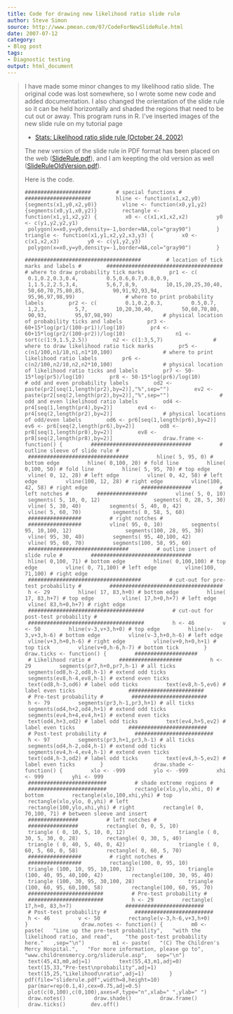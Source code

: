 ```yaml
---
title: Code for drawing new likelihood ratio slide rule
author: Steve Simon
source: http://www.pmean.com/07/CodeForNewSlideRule.html
date: 2007-07-12
category:
- Blog post
tags:
- Diagnostic testing
output: html_document
---
```

> I have made some minor changes to my likelihood ratio slide. The
> original code was lost somewhere, so I wrote some new code and added
> documentation. I also changed the orientation of the slide rule so it
> can be held horizontally and shaded the regions that need to be cut
> out or away. This program runs in R. I\'ve inserted images of the new
> slide rule on my tutorial page
>
> -   [Stats: Likelihood ratio slide rule (October
>     24, 2002)](../sliderule.asp)
>
> The new version of the slide rule in PDF format has been placed on the
> web ([SlideRule.pdf](../SlideRule.pdf)), and I am keepting the old
> version as well
> ([SlideRuleOldVersion.pdf](../SlideRuleOldVersion.pdf)).
>
> Here is the code.
>
> `#####################        # special functions #        #####################        hline <- function(x1,x2,y0) {segments(x1,y0,x2,y0)}        vline <- function(x0,y1,y2) {segments(x0,y1,x0,y2)}        rectangle <- function(x1,y1,x2,y2) {         x0 <- c(x1,x1,x2,x2)         y0 <- c(y1,y2,y2,y1)         polygon(x=x0,y=y0,density=-1,border=NA,col="gray90")        }        triangle <- function(x1,y1,x2,y2,x3,y3) {         x0 <- c(x1,x2,x3)         y0 <- c(y1,y2,y3)         polygon(x=x0,y=y0,density=-1,border=NA,col="gray90")        }`
>
> `#####################################        # location of tick marks and labels #        #####################################                # where to draw probability tick marks        pr1 <- c(         0.1,0.2,0.3,0.4,         0.5,0.6,0.7,0.8,0.9,         1,1.5,2,2.5,3,4,         5,6,7,8,9,         10,15,20,25,30,40,         50,60,70,75,80,85,         90,91,92,93,94,         95,96,97,98,99)                # where to print probability labels        pr2 <- c(         0.1,0.2,0.3,         0.5,0.7,         1,2,3,         5,7,         10,20,30,40,         50,60,70,80,         90,93,         95,97,98,99)                # physical location of probability ticks and labels        pr3 <- 60+15*log(pr1/(100-pr1))/log(10)        pr4 <- 60+15*log(pr2/(100-pr2))/log(10)                n1 <- sort(c(1:9,1.5,2.5))        n2 <- c(1:3,5,7)                # where to draw likelihood ratio tick marks        pr5 <- c(n1/100,n1/10,n1,n1*10,100)                # where to print likelihood ratio labels        pr6 <- c(n2/100,n2/10,n2,n2*10,100)                # physical location of likelihood ratio ticks and labels        pr7 <- 50-15*log(pr5)/log(10)        pr8 <- 50-15*log(pr6)/log(10)                # odd and even probability labels        od2 <- paste(pr2[seq(1,length(pr2),by=2)],"%",sep="")        ev2 <- paste(pr2[seq(2,length(pr2),by=2)],"%",sep="")                # odd and even likelihood ratio labels        od4 <- pr4[seq(1,length(pr4),by=2)]        ev4 <- pr4[seq(2,length(pr2),by=2)]                # physical locations of odd/even labels        od6 <- pr6[seq(1,length(pr6),by=2)]        ev6 <- pr6[seq(2,length(pr6),by=2)]        od8 <- pr8[seq(1,length(pr8),by=2)]        ev8 <- pr8[seq(2,length(pr8),by=2)]                draw.frame <- function() {         ################################         # outline sleeve of slide rule #         ################################         hline( 5, 95, 0) # bottom edge         hline( 0,100, 20) # fold line         hline( 0,100, 50) # fold line         hline( 5, 95, 70) # top edge         vline( 0, 12, 28) # left edge         vline( 0, 42, 58) # left edge         vline(100, 12, 28) # right edge         vline(100, 42, 58) # right edge                 ################         # left notches #         ################         vline( 5, 0, 10)         segments( 5, 10, 0, 12)                 segments( 0, 28, 5, 30)         vline( 5, 30, 40)         segments( 5, 40, 0, 42)                 vline( 5, 60, 70)          segments( 0, 58, 5, 60)                 #################         # right notches #         #################         vline( 95, 0, 10)         segments( 95, 10,100, 12)                 segments(100, 28, 95, 30)         vline( 95, 30, 40)         segments( 95, 40,100, 42)                 vline( 95, 60, 70)         segments(100, 58, 95, 60)                 ################################         # outline insert of slide rule #         ################################         hline( 0,100, 71) # bottom edge         hline( 0,100,100) # top edge         vline( 0, 71,100) # left edge         vline(100, 71,100) # right edge                 ####################################         # cut-out for pre-test probability #         ####################################         h <- 29         hline( 17, 83,h+0) # bottom edge         hline( 17, 83,h+7) # top edge         vline( 17,h+0,h+7) # left edge         vline( 83,h+0,h+7) # right edge                 #####################################         # cut-out for post-test probability #         #####################################         h <- 46         v <- 50         hline(v-3,v+3,h+0) # top edge         hline(v-3,v+3,h-6) # bottom edge         vline(v-3,h+0,h-6) # left edge         vline(v+3,h+0,h-6) # right edge         vline(v+0,h+0,h+1) # top tick         vline(v+0,h-6,h-7) # bottom tick        }                draw.ticks <- function() {         ####################         # Likelihood ratio #         ####################         h <- 29         segments(pr7,h+0,pr7,h-1) # all ticks         segments(od8,h-2,od8,h-1) # extend odd ticks         segments(ev8,h-4,ev8,h-1) # extend even ticks         text(od8,h-3,od6) # label odd ticks         text(ev8,h-5,ev6) # label even ticks                 ########################         # Pre-test probability #         ########################         h <- 79         segments(pr3,h-1,pr3,h+1) # all ticks         segments(od4,h+2,od4,h+1) # extend odd ticks         segments(ev4,h+4,ev4,h+1) # extend even ticks         text(od4,h+3,od2) # label odd ticks         text(ev4,h+5,ev2) # label even ticks                 #########################         # Post-test probability #         #########################         h <- 97         segments(pr3,h+1,pr3,h-1) # all ticks         segments(od4,h-2,od4,h-1) # extend odd ticks         segments(ev4,h-4,ev4,h-1) # extend even ticks         text(od4,h-3,od2) # label odd ticks         text(ev4,h-5,ev2) # label even ticks        }                draw.shade <- function() {         xlo <- -999         ylo <- -999         xhi <- 999         yhi <- 999                 #########################         # shade extreme regions #         #########################         rectangle(xlo,ylo,xhi, 0) # bottom         rectangle(xlo,100,xhi,yhi) # top         rectangle(xlo,ylo, 0,yhi) # left         rectangle(100,ylo,xhi,yhi) # right         rectangle( 0, 70,100, 71) # between sleeve and insert                 ################         # left notches #         ################         rectangle( 0, 0, 5, 10)         triangle ( 0, 10, 5, 10, 0, 12)                 triangle ( 0, 30, 5, 30, 0, 28)         rectangle( 0, 30, 5, 40)         triangle ( 0, 40, 5, 40, 0, 42)                 triangle ( 0, 60, 5, 60, 0, 58)         rectangle( 0, 60, 5, 70)                 #################         # right notches #         #################         rectangle(100, 0, 95, 10)         triangle (100, 10, 95, 10,100, 12)                 triangle (100, 40, 95, 40,100, 42)         rectangle(100, 30, 95, 40)         triangle (100, 30, 95, 30,100, 28)                 triangle (100, 60, 95, 60,100, 58)         rectangle(100, 60, 95, 70)                 ########################         # Pre-test probability #         ########################         h <- 29         rectangle( 17,h+0, 83,h+7)                 #########################         # Post-test probability #         #########################         h <- 46         v <- 50         rectangle(v-3,h-6,v+3,h+0)        }                 draw.notes <- function() {         m0 <- paste(   "Line up the pre-test probability",   "with the likelihood ratio, and read",    "the post-test probability here."   ,sep="\n")         m1 <- paste(   "(C) The Children's Mercy Hospital.",   "For more information, please go to",   "www.childrensmercy.org/sliderule.asp",   sep="\n")         text(45,43,m0,adj=1)         text(55,43,m1,adj=0)         text(15,33,"Pre-test\nprobability",adj=1)         text(15,25,"Likelihood\nratio",adj=1)        }                pdf(file="sliderule.pdf",width=8,height=10)         par(mar=rep(0.1,4),cex=0.75,adj=0.5)         plot(c(0,100),c(0,100),axes=F,type="n",xlab=" ",ylab=" ")         draw.notes()         draw.shade()         draw.frame()         draw.ticks()        dev.off()`
